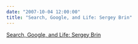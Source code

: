 ```yaml
---
date: "2007-10-04 12:00:00"
title: "Search, Google, and Life: Sergey Brin"
---
```


[Search, Google, and Life: Sergey Brin](/lemire/blog/2007/10-04-search-google-and-life-sergey-brin)

